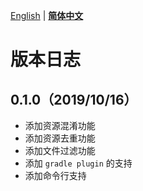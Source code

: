 [English](../en/CHANGELOG.md) | **[简体中文](CHANGELOG.md)**

# 版本日志

## 0.1.0（2019/10/16）
- 添加资源混淆功能
- 添加资源去重功能
- 添加文件过滤功能
- 添加 `gradle plugin` 的支持
- 添加命令行支持